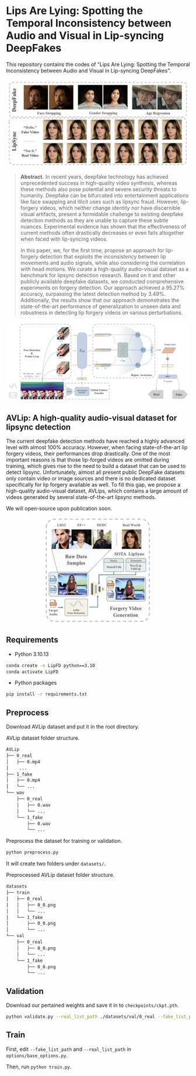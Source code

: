 # Lips Are Lying: Spotting the Temporal Inconsistency between Audio and Visual in Lip-syncing DeepFakes

This repository contains the codes of "Lips Are Lying: Spotting the Temporal Inconsistency between Audio and Visual in Lip-syncing DeepFakes".

![headline](README.assets/headline.png)

> **Abstract.** In recent years, deepfake technology has achieved unprecedented success in high-quality video synthesis, whereas these methods also pose potential and severe security threats to humanity. Deepfake can be bifurcated into entertainment applications like face swapping and illicit uses such as lipsync fraud. However, lip-forgery videos, which neither change identity nor have discernible visual artifacts, present a formidable challenge to existing deepfake detection methods as they are unable to capture these subtle nuances. Experimental evidence has shown that the effectiveness of current methods often drastically decreases or even fails altogether when faced with lip-syncing videos. 
>
> In this paper, we, for the first time, propose an approach for lip-forgery detection that exploits the inconsistency between lip movements and audio signals, while also considering the correlation with head motions. We curate a high-quality audio-visual dataset as a benchmark for lipsync detection research. Based on it and other publicly available deepfake datasets, we conducted comprehensive experiments on forgery detection. Our approach achieved a 95.27% accuracy, surpassing the latest detection method by 3.49%. Additionally, the results show that our approach demonstrates the state-of-the-art performance of generalization to unseen data and robustness in detecting lip forgery videos on various perturbations. 

![pipeline](README.assets/pipeline.png)



## AVLip: A high-quality audio-visual dataset for lipsync detection

The current deepfake detection methods have reached a highly advanced level with almost 100% accuracy. However, when facing state-of-the-art lip forgery videos, their performances drop drastically. One of the most important reasons is that those lip-forged videos are omitted during training, which gives rise to the need to build a dataset that can be used to detect lipsync. Unfortunately, almost all present public DeepFake datasets only contain video or image sources and there is no dedicated dataset specifically for lip forgery available as well. To fill this gap, we propose a high-quality audio-visual dataset, AVLips, which contains a large amount of videos generated by several state-of-the-art lipsync methods.

We will open-source upon publication soon.

<div align=center><img src="README.assets/dataset.png" width="300"></div>



## Requirements

- Python 3.10.13

~~~bash
conda create -n LipFD python==3.10
conda activate LipFD
~~~

- Python packages

~~~bash
pip install -r requirements.txt
~~~



## Preprocess

Download AVLip dataset and put it in the root directory. 

AVLip dataset folder structure.

~~~bash
AVLip
├── 0_real
│   ├── 0.mp4
│    ...
├── 1_fake
│   ├── 0.mp4
│   └── ...
└── wav
    ├── 0_real
    │   ├── 0.wav
    │   └── ...
    └── 1_fake
        ├── 0.wav
        └── ...
~~~

Preprocess the dataset for training or validation.

~~~bash
python preprocess.py
~~~

It will create two folders under `datasets/`.

Preprocessed AVLip dataset folder structure.

~~~bash
datasets
├── train
│   ├── 0_real
│   │   ├── 0_0.png
│   │   └── ...
│   └── 1_fake
│       ├── 0_0.png
│       └── ...
└── val
    ├── 0_real
    │   ├── 0_0.png
    │   └── ...
    └── 1_fake
        ├── 0_0.png
        └── ...
~~~



## Validation

Download our pertained weights and save it in to `checkpoints/ckpt.pth`.

~~~bash
python validate.py --real_list_path ./datasets/val/0_real --fake_list_path ./datasets/val/1_fake --ckpt ./checkpoints/ckpt.pth
~~~



## Train

First, edit `--fake_list_path` and `--real_list_path`  in `options/base_options.py`.

Then, run `python train.py`.


